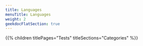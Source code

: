 ```yaml
---
title: Languages
menuTitle: Languages
weight: 2 
geekdocFlatSection: true
---
```


{{% children titlePages="Tests" titleSections="Categories" %}}

